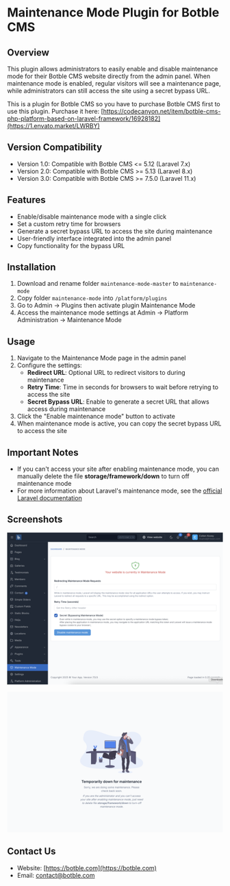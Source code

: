 # Maintenance Mode Plugin for Botble CMS

## Overview
This plugin allows administrators to easily enable and disable maintenance mode for their Botble CMS website directly from the admin panel. When maintenance mode is enabled, regular visitors will see a maintenance page, while administrators can still access the site using a secret bypass URL.

This is a plugin for Botble CMS so you have to purchase Botble CMS first to use this plugin.
Purchase it here: [https://codecanyon.net/item/botble-cms-php-platform-based-on-laravel-framework/16928182](https://1.envato.market/LWRBY)

## Version Compatibility

- Version 1.0: Compatible with Botble CMS <= 5.12 (Laravel 7.x)
- Version 2.0: Compatible with Botble CMS >= 5.13 (Laravel 8.x)
- Version 3.0: Compatible with Botble CMS >= 7.5.0 (Laravel 11.x)

## Features

- Enable/disable maintenance mode with a single click
- Set a custom retry time for browsers
- Generate a secret bypass URL to access the site during maintenance
- User-friendly interface integrated into the admin panel
- Copy functionality for the bypass URL

## Installation
1. Download and rename folder `maintenance-mode-master` to `maintenance-mode`
2. Copy folder `maintenance-mode` into `/platform/plugins`
3. Go to Admin -> Plugins then activate plugin Maintenance Mode
4. Access the maintenance mode settings at Admin -> Platform Administration -> Maintenance Mode

## Usage

1. Navigate to the Maintenance Mode page in the admin panel
2. Configure the settings:
   - **Redirect URL**: Optional URL to redirect visitors to during maintenance
   - **Retry Time**: Time in seconds for browsers to wait before retrying to access the site
   - **Secret Bypass URL**: Enable to generate a secret URL that allows access during maintenance
3. Click the "Enable maintenance mode" button to activate
4. When maintenance mode is active, you can copy the secret bypass URL to access the site

## Important Notes
- If you can't access your site after enabling maintenance mode, you can manually delete the file **storage/framework/down** to turn off maintenance mode
- For more information about Laravel's maintenance mode, see the [official Laravel documentation](https://laravel.com/docs/10.x/configuration#maintenance-mode)

## Screenshots

![Screenshot](./art/1.png)

![Screenshot](./art/2.png)

## Contact Us
- Website: [https://botble.com](https://botble.com)
- Email: [contact@botble.com](mailto:contact@botble.com)
